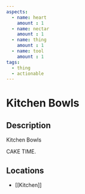 ```yaml
---
aspects: 
  - name: heart
    amount : 1
  - name: nectar
    amount : 1
  - name: thing
    amount : 1
  - name: tool
    amount : 1
tags:
  - thing
  - actionable
---
```


# Kitchen Bowls

## Description
Kitchen Bowls

CAKE TIME.
## Locations
- [[Kitchen]]